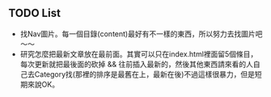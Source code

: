 
## TODO List
* 找Nav圖片。每一個目錄(content)最好有不一樣的東西，所以努力去找圖片吧～～
* 研究怎麼把最新文章放在最前面。其實可以只在index.html裡面留5個條目，每次更新就把最後面的砍掉 && 往前插入最新的，然後其他東西請來看的人自己去Category找(那裡的排序是最舊在上，最新在後)不過這樣很暴力，但是短期來說OK。 
